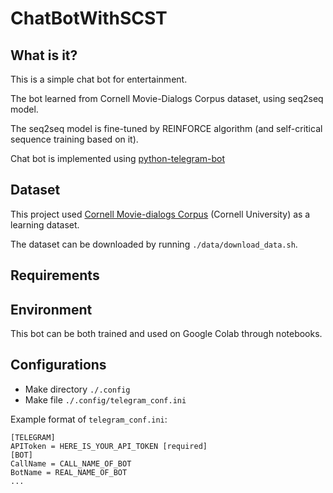 # ChatBotWithSCST

## What is it?
This is a simple chat bot for entertainment.

The bot learned from Cornell Movie-Dialogs Corpus dataset, using seq2seq model.

The seq2seq model is fine-tuned by REINFORCE algorithm (and self-critical sequence training based on it).

Chat bot is implemented using [python-telegram-bot](https://github.com/python-telegram-bot/python-telegram-bot)

## Dataset
This project used [Cornell Movie-dialogs Corpus](https://www.cs.cornell.edu/~cristian/Cornell_Movie-Dialogs_Corpus.html) (Cornell University) as a learning dataset.

The dataset can be downloaded by running `./data/download_data.sh`.

## Requirements

## Environment
This bot can be both trained and used on Google Colab through notebooks.

## Configurations
- Make directory `./.config`
- Make file `./.config/telegram_conf.ini`

Example format of `telegram_conf.ini`:

```
[TELEGRAM]
APIToken = HERE_IS_YOUR_API_TOKEN [required]
[BOT]
CallName = CALL_NAME_OF_BOT
BotName = REAL_NAME_OF_BOT
...
```
